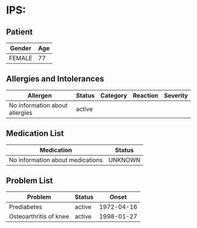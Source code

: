 # IPS:

## Patient

|Gender|Age|
|---|---|
|FEMALE|77|

## Allergies and Intolerances

|Allergen|Status|Category|Reaction|Severity|
|---|---|---|---|---|
|No information about allergies|active||||

## Medication List

|Medication|Status|
|---|---|
|No information about medications|UNKNOWN|

## Problem List

|Problem|Status|Onset|
|---|---|---|
|Prediabetes|active|1972-04-16|
|Osteoarthritis of knee|active|1998-01-27|
